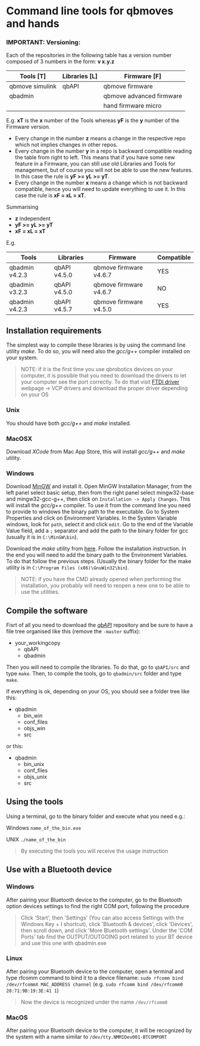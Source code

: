# Command line tools for qbmoves and hands

### IMPORTANT: Versioning:
Each of the repositories in the following table has a version number
composed of 3 numbers in the form: **v x.y.z**

|  Tools  [T]     |  Libraries [L] |  Firmware [F]            |
|-----------------|----------------|--------------------------|
| qbmove simulink | qbAPI          | qbmove firmware          |
| qbadmin         |                | qbmove advanced firmware |
|                 |                | hand firmware micro      |

E.g. **xT** is the **x** number of the Tools whereas **yF** is the **y** number of the Firmware version.

- Every change in the number **z** means a change in the respective repo which not implies changes in other repos.
- Every change in the number **y** in a repo is backward compatible reading the table from right to left. This means that
if you have some new feature in a Firmware, you can still use old Libraries and Tools for management, but of course
you will not be able to use the new features. In this case the rule is **yF >= yL >= yT**.
- Every change in the number **x** means a change which is not backward compatible, hence you will need to update
everything to use it. In this case the rule is **xF = xL = xT**.

Summarising
- **z** independent
- **yF >= yL >= yT**
- **xF = xL = xT**

E.g.

| Tools          | Libraries    | Firmware               | Compatible |
|----------------|--------------|------------------------|------------|
| qbadmin v4.2.3 | qbAPI v4.5.0 | qbmove firmware v4.6.7 | YES        |
| qbadmin v3.2.3 | qbAPI v4.5.0 | qbmove firmware v4.6.7 | NO         |
| qbadmin v4.2.3 | qbAPI v4.5.7 | qbmove firmware v4.5.0 | YES        |


## Installation requirements

The simplest way to compile these libraries is by using the command line utility *make*.
To do so, you will need also the *gcc/g++* compiler installed on your system.

> NOTE: if it is the first time you use qbrobotics devices on your computer, it is possible that
> you need to download the drivers to let your computer see the port correctly.
> To do that visit [FTDI driver](http://www.ftdichip.com/Drivers/VCP.htm) webpage -> VCP drivers
> and download the proper driver depending on your OS

### Unix
You should have both *gcc/g++* and *make* installed. 

### MacOSX
Download *XCode* from Mac App Store, this will install *gcc/g++* and *make* utility.

### Windows
Download [MinGW](https://sourceforge.net/projects/mingw/) and install it. Open MinGW Installation
Manager, from the left panel select basic setup, then from the right panel select
mingw32-base and mingw32-gcc-g++, then click on `Installation -> Apply Changes`.
This will install the *gcc/g++* compiler. To use it from the command line you need
to provide to windows the binary path to the executable. Go to System Properties
and click on Environment Variables. In the System Variable windows, look for `path`,
select it and click `edit`. Go to the end of the Variable Value field, add a `;`
separator and add the path to the binary folder for gcc (usually it is in `C:\MinGW\bin`).

Download the *make* utility from
[here](http://gnuwin32.sourceforge.net/packages/make.htm). Follow the installation
instruction. In the end you will need to add the binary path to the Environment
Variables. To do that follow the previous steps. (Usually the binary folder
for the make utility is in `C:\Program Files (x86)\GnuWin32\bin`).

>NOTE: if you have the CMD already opened when performing the installation,
>you probably will need to reopen a new one to be able to use the utilities.

## Compile the software

Fisrt of all you need to download the
[*qbAPI*](https://github.com/NMMI/qbapi)
repository and be sure to have a file tree organised like this (remove the `-master` suffix):

* your_workingcopy
    * qbAPI
    * qbadmin

Then you will need to compile the libraries.
To do that, go to `qbAPI/src` and type `make`.
Then, to compile the tools, go to `qbadmin/src` folder and type `make`.

If everything is ok, depending on your OS, you should see a folder tree like this:

* qbadmin
   * bin_win
   * conf_files
   * objs_win
   * src

or this:

* qbadmin
   * bin_unix
   * conf_files
   * objs_unix
   * src

## Using the tools

Using a terminal, go to the binary folder and execute what you need e.g.:

Windows
`name_of_the_bin.exe`

UNIX
`./name_of_the_bin`

> By executing the tools you will receive the usage instruction

## Use with a Bluetooth device

### Windows
After pairing your Bluetooth device to the computer, go to the Bluetooth option devices settings to find the right COM port, following the procedure
> Click 'Start', then 'Settings' (You can also access Settings with the Windows Key + I shortcut), click 'Bluetooth & devices', click 'Devices', then scroll down, and click 'More Bluetooth settings'. Under the 'COM Ports' tab find the OUTPUT/OUTGOING port related to your BT device and use this one with qbadmin.exe

### Linux
After pairing your Bluetooth device to the computer, open a terminal and type rfcomm command to bind it to a device filename:
`sudo rfcomm bind /dev/rfcommX MAC_ADDRESS channel` (e.g. `sudo rfcomm bind /dev/rfcomm0 20:71:9B:19:3E:41 1`)
> Now the device is recognized under the name `/dev/rfcomm0`

### MacOS
After pairing your Bluetooth device to the computer, it will be recognized by the system with a name similar to
`/dev/tty.NMMIDev001-BTCOMPORT`
